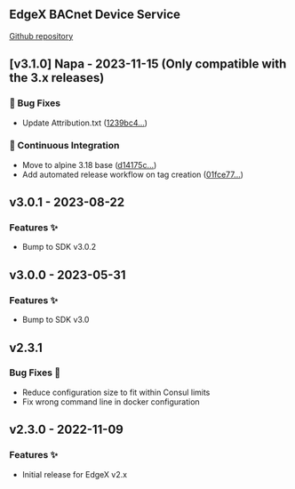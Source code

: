 ## EdgeX BACnet Device Service
[Github repository](https://github.com/edgexfoundry/device-bacnet-c)

## [v3.1.0] Napa - 2023-11-15 (Only compatible with the 3.x releases)


### 🐛 Bug Fixes

- Update Attribution.txt ([1239bc4…](https://github.com/edgexfoundry/device-bacnet-c/commit/1239bc4baebf67b985e7e890edb353abfbb57f61))


### 🤖 Continuous Integration

- Move to alpine 3.18 base ([d14175c…](https://github.com/edgexfoundry/device-bacnet-c/commit/d14175c5855a085863de932aa04b031d52723715))
- Add automated release workflow on tag creation ([01fce77…](https://github.com/edgexfoundry/device-bacnet-c/commit/01fce776e6f69bf32869bb26293860c75a634ad2))


## v3.0.1 - 2023-08-22

### Features ✨

- Bump to SDK v3.0.2

## v3.0.0 - 2023-05-31

### Features ✨

- Bump to SDK v3.0

## v2.3.1

### Bug Fixes 🐛

- Reduce configuration size to fit within Consul limits
- Fix wrong command line in docker configuration

## v2.3.0 - 2022-11-09

### Features ✨
- Initial release for EdgeX v2.x
